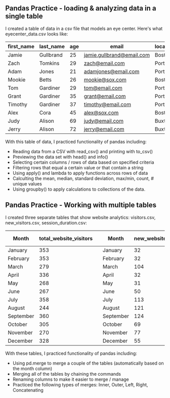 ## Pandas Practice - loading & analyzing data in a single table

I created a table of data in a csv file that models an eye center. Here's what eyecenter_data.csv looks like: 

| first_name | last_name | age | email                     | location_city | location_state | contacts_or_eyeglasses | vision_insurance | 
|------------|-----------|-----|---------------------------|---------------|----------------|------------------------|------------------| 
| Jamie      | Gullbrand | 25  | jamie.gullbrand@email.com | Boston        | Massachusetts  | none                   | yes              | 
| Zach       | Tomkins   | 29  | zach@email.com            | Portland      | Maine          | contacts               | no               | 
| Adam       | Jones     | 21  | adamjones@email.com       | Portland      | Maine          | eyeglasses             | no               | 
| Mookie     | Betts     | 26  | mookie@sox.com            | Boston        | Massachusetts  | none                   | yes              | 
| Tom        | Gardiner  | 29  | tom@email.com             | Portland      | Maine          | contacts               | no               | 
| Grant      | Gardiner  | 35  | grant@email.com           | Portland      | Maine          | contacts               | no               | 
| Timothy    | Gardiner  | 37  | timothy@email.com         | Portland      | Maine          | contacts               | no               | 
| Alex       | Cora      | 45  | alex@sox.com              | Boston        | Massachusetts  | contacts               | yes              | 
| Judy       | Alison    | 69  | judy@email.com            | Buxton        | Maine          | eyeglasses             | yes              | 
| Jerry      | Alison    | 72  | jerry@email.com           | Buxton        | Maine          | eyeglasses             | no               | 

With this table of data, I practiced functionality of pandas including: 
- Reading data from a CSV with read_csv() and printing with to_csv()
- Previewing the data set with head() and info()
- Selecting certain columns / rows of data based on specified criteria
- Filtering rows that equal a certain value or that contain a string
- Using apply() and lambda to apply functions across rows of data
- Calculting the mean, median, standard deviation, max/min, count, # unique values
- Using groupby() to apply calculations to collections of the data.


## Pandas Practice - Working with multiple tables

I created three separate tables that show website analytics: visitors.csv, new_visitors.csv, session_duration.csv: 

| Month     | total_website_visitors |  | Month     | new_website_visitors |  | Month     | Session Duration | 
|-----------|------------------------|--|-----------|----------------------|--|-----------|------------------| 
| January   | 353                    |  | January   | 32                   |  | January   | 17               | 
| February  | 353                    |  | February  | 32                   |  | February  | 12               | 
| March     | 279                    |  | March     | 104                  |  | March     | 10               | 
| April     | 336                    |  | April     | 32                   |  | April     | 16               | 
| May       | 268                    |  | May       | 31                   |  | May       | 9                | 
| June      | 267                    |  | June      | 50                   |  | June      | 17               | 
| July      | 358                    |  | July      | 113                  |  | July      | 2                | 
| August    | 244                    |  | August    | 121                  |  | August    | 3                | 
| September | 360                    |  | September | 124                  |  | September | 8                | 
| October   | 305                    |  | October   | 69                   |  | October   | 3                | 
| November  | 270                    |  | November  | 77                   |  | November  | 20               | 
| December  | 328                    |  | December  | 55                   |  | December  | 4                | 

 With these tables, I practiced functionality of pandas including:
 - Using pd.merge to merge a couple of the tables (automatically based on the month column)
 - Merging all of the tables by chaining the commands
 - Renaming columns to make it easier to merge / manage
 - Practiced the following types of merges: Inner, Outer, Left, Right, Concatenating
